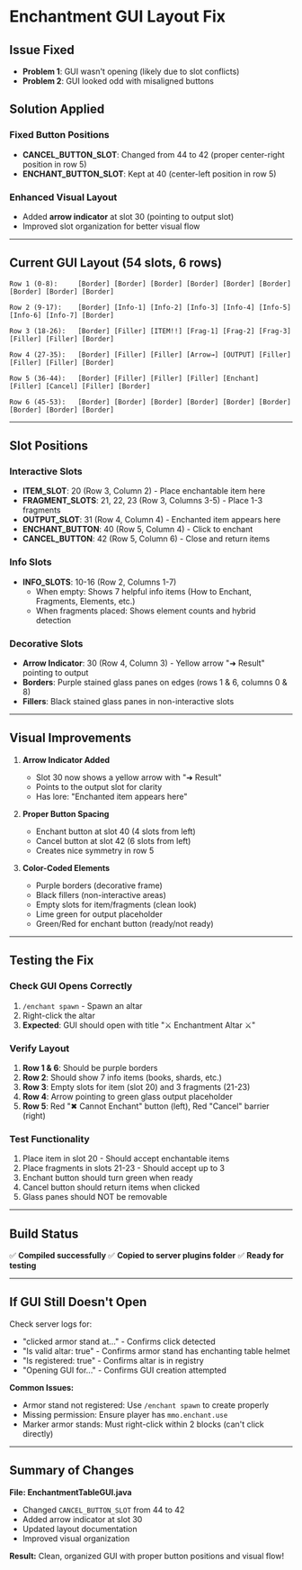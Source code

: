 # Enchantment GUI Layout Fix

## Issue Fixed
- **Problem 1**: GUI wasn't opening (likely due to slot conflicts)
- **Problem 2**: GUI looked odd with misaligned buttons

## Solution Applied

### Fixed Button Positions
- **CANCEL_BUTTON_SLOT**: Changed from 44 to 42 (proper center-right position in row 5)
- **ENCHANT_BUTTON_SLOT**: Kept at 40 (center-left position in row 5)

### Enhanced Visual Layout
- Added **arrow indicator** at slot 30 (pointing to output slot)
- Improved slot organization for better visual flow

---

## Current GUI Layout (54 slots, 6 rows)

```
Row 1 (0-8):     [Border] [Border] [Border] [Border] [Border] [Border] [Border] [Border] [Border]

Row 2 (9-17):    [Border] [Info-1] [Info-2] [Info-3] [Info-4] [Info-5] [Info-6] [Info-7] [Border]

Row 3 (18-26):   [Border] [Filler] [ITEM!!] [Frag-1] [Frag-2] [Frag-3] [Filler] [Filler] [Border]

Row 4 (27-35):   [Border] [Filler] [Filler] [Arrow→] [OUTPUT] [Filler] [Filler] [Filler] [Border]

Row 5 (36-44):   [Border] [Filler] [Filler] [Filler] [Enchant] [Filler] [Cancel] [Filler] [Border]

Row 6 (45-53):   [Border] [Border] [Border] [Border] [Border] [Border] [Border] [Border] [Border]
```

---

## Slot Positions

### Interactive Slots
- **ITEM_SLOT**: 20 (Row 3, Column 2) - Place enchantable item here
- **FRAGMENT_SLOTS**: 21, 22, 23 (Row 3, Columns 3-5) - Place 1-3 fragments
- **OUTPUT_SLOT**: 31 (Row 4, Column 4) - Enchanted item appears here
- **ENCHANT_BUTTON**: 40 (Row 5, Column 4) - Click to enchant
- **CANCEL_BUTTON**: 42 (Row 5, Column 6) - Close and return items

### Info Slots
- **INFO_SLOTS**: 10-16 (Row 2, Columns 1-7)
  - When empty: Shows 7 helpful info items (How to Enchant, Fragments, Elements, etc.)
  - When fragments placed: Shows element counts and hybrid detection

### Decorative Slots
- **Arrow Indicator**: 30 (Row 4, Column 3) - Yellow arrow "➜ Result" pointing to output
- **Borders**: Purple stained glass panes on edges (rows 1 & 6, columns 0 & 8)
- **Fillers**: Black stained glass panes in non-interactive slots

---

## Visual Improvements

1. **Arrow Indicator Added**
   - Slot 30 now shows a yellow arrow with "➜ Result"
   - Points to the output slot for clarity
   - Has lore: "Enchanted item appears here"

2. **Proper Button Spacing**
   - Enchant button at slot 40 (4 slots from left)
   - Cancel button at slot 42 (6 slots from left)
   - Creates nice symmetry in row 5

3. **Color-Coded Elements**
   - Purple borders (decorative frame)
   - Black fillers (non-interactive areas)
   - Empty slots for item/fragments (clean look)
   - Lime green for output placeholder
   - Green/Red for enchant button (ready/not ready)

---

## Testing the Fix

### Check GUI Opens Correctly
1. `/enchant spawn` - Spawn an altar
2. Right-click the altar
3. **Expected**: GUI should open with title "⚔ Enchantment Altar ⚔"

### Verify Layout
1. **Row 1 & 6**: Should be purple borders
2. **Row 2**: Should show 7 info items (books, shards, etc.)
3. **Row 3**: Empty slots for item (slot 20) and 3 fragments (21-23)
4. **Row 4**: Arrow pointing to green glass output placeholder
5. **Row 5**: Red "✖ Cannot Enchant" button (left), Red "Cancel" barrier (right)

### Test Functionality
1. Place item in slot 20 - Should accept enchantable items
2. Place fragments in slots 21-23 - Should accept up to 3
3. Enchant button should turn green when ready
4. Cancel button should return items when clicked
5. Glass panes should NOT be removable

---

## Build Status
✅ **Compiled successfully**
✅ **Copied to server plugins folder**
✅ **Ready for testing**

---

## If GUI Still Doesn't Open

Check server logs for:
- "clicked armor stand at..." - Confirms click detected
- "Is valid altar: true" - Confirms armor stand has enchanting table helmet
- "Is registered: true" - Confirms altar is in registry
- "Opening GUI for..." - Confirms GUI creation attempted

**Common Issues:**
- Armor stand not registered: Use `/enchant spawn` to create properly
- Missing permission: Ensure player has `mmo.enchant.use`
- Marker armor stands: Must right-click within 2 blocks (can't click directly)

---

## Summary of Changes

**File: EnchantmentTableGUI.java**
- Changed `CANCEL_BUTTON_SLOT` from 44 to 42
- Added arrow indicator at slot 30
- Updated layout documentation
- Improved visual organization

**Result:** Clean, organized GUI with proper button positions and visual flow!
